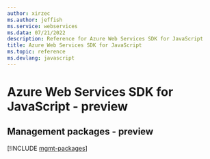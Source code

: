 ```yaml
---
author: xirzec
ms.author: jeffish
ms.service: webservices
ms.data: 07/21/2022
description: Reference for Azure Web Services SDK for JavaScript
title: Azure Web Services SDK for JavaScript
ms.topic: reference
ms.devlang: javascript
---
```

# Azure Web Services SDK for JavaScript - preview

## Management packages - preview
[!INCLUDE [mgmt-packages](web-services-mgmt-index.md)]
